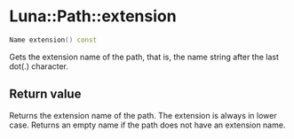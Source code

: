 # Luna::Path::extension

```c++
Name extension() const
```

Gets the extension name of the path, that is, the name string after the last dot(.) character. 



## Return value
Returns the extension name of the path. The extension is always in lower case. Returns an empty name if the path does not have an extension name. 

